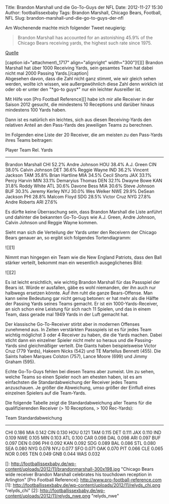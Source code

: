 Title: Brandon Marshall und die Go-To-Guys der NFL
Date: 2012-11-27 15:30
Author: footballissexbaby
Tags: Brandon Marshall, Chicago Bears, Football, NFL
Slug: brandon-marshall-und-die-go-to-guys-der-nfl

Am Wochenende machte mich folgender Tweet neugierig:

> Brandon Marshall has accounted for an astonishing 45.9% of the Chicago
> Bears receiving yards, the highest such rate since 1975.

[Quelle][]

<div>
[caption id="attachment\_1717" align="alignright" width="300"]![][]
Brandon Marshall hat über 1000 Receiving Yards, sein gesamtes Team hat
dabei nicht mal 2000 Passing Yards.[/caption]

</div>
Abgesehen davon, dass die Zahl nicht ganz stimmt, wie wir gleich sehen
werden, wollte ich wissen, wie außergewöhnlich diese Zahl denn wirklich
ist oder ob er unter den "*go-to guys*" nur ein leichter Ausreißer ist.

Mit Hilfe von [Pro Football Reference][] habe ich mir alle Receiver in
der Saison 2012 gesucht, die mindestens 10 Receptions und darüber hinaus
mindestens 100 Yards haben.

Dann ist es natürlich ein leichtes, sich aus diesen Receiving-Yards den
relativen Anteil an den Pass-Yards des jeweiligen Teams zu berechnen.

Im Folgenden eine Liste der 20 Receiver, die am meisten zu den
Pass-Yards ihres Teams beitragen:

  Player             Team   Rel. Yards
  ------------------ ------ ------------
  Brandon Marshall   CHI    52.2%
  Andre Johnson      HOU    38.4%
  A.J. Green         CIN    38.0%
  Calvin Johnson     DET    36.6%
  Reggie Wayne       IND    36.2%
  Vincent Jackson    TAM    35.8%
  Brian Hartline     MIA    34.5%
  Cecil Shorts       JAX    33.1%
  Percy Harvin       MIN    33.1%
  Demaryius Thomas   DEN    32.1%
  Dwayne Bowe        KAN    31.8%
  Roddy White        ATL    30.6%
  Davone Bess        MIA    30.6%
  Steve Johnson      BUF    30.3%
  Jeremy Kerley      NYJ    30.0%
  Wes Welker         NWE    29.9%
  DeSean Jackson     PHI    28.8%
  Malcom Floyd       SDG    28.5%
  Victor Cruz        NYG    27.8%
  Andre Roberts      ARI    27.6%

Es dürfte keine Überraschung sein, dass Brandon Marshall die Liste
anführt und dahinter die bekannten Go-To-Guys wie A.J. Green, Andre
Johnson, Calvin Johnson und Reggie Wayne kommen.

Sieht man sich die Verteilung der Yards unter den Receivern der Chicago
Bears genauer an, so ergibt sich folgendes Tortendiagramm:

![][1]

Nimmt man hingegen ein Team wie die New England Patriots, dass den Ball
stärker verteilt, bekommt man ein wesentlich ausgeglichenes Bild:

![][2]

Es ist leicht ersichtlich, wie wichtig Brandon Marshall für das
Passspiel der Bears ist. Würde er ausfallen, gäbe es wohl niemanden, der
ihn auch nur halbwegs ersetzen könnte. Auf ihm ruht die ganze
Bears-Offense. Man kann seine Bedeutung gar nicht genug betonen: er hat
mehr als die Hälfte der Passing Yards seines Teams gemacht. Er ist ein
1000-Yards-Receiver, an sich schon eine Leistung für sich nach 11
Spielen, und das in einem Team, dass gerade mal 1949 Yards in der Luft
gemacht hat.

Der klassische Go-To-Receiver stirbt aber in modernen Offenses zunehmend
aus. In Zeiten verstärkten Passspiels ist es für jedes Team wichtig
möglichst 3 oder 4 Receiver zu haben, die die Yards machen. Dabei sticht
dann ein einzelner Spieler nicht mehr so heraus und die Passing-Yards
sind gleichmäßiger verteilt. Die Giants haben beispielsweise Victor Cruz
(779 Yards), Hakeem Nicks (542) und TE Martellus Bennett (455). Die
Saints haben Marques Colston (757), Lance Moore (699) und Jimmy Graham
(595).

Echte Go-To-Guys fehlen bei diesen Teams aber zumeist. Um zu sehen,
welche Teams so einen Spieler noch am ehesten haben, ist es am
einfachsten die Standardabweichung der Receiver jedes Teams anzuschauen.
Je größer die Abweichung, umso größer der Einfluß eines einzelnen
Spielers auf die Team-Yards.

Die folgende Tabelle zeigt die Standardabweichung aller Teams für die
qualifizierenden Receiver (\> 10 Receptions, \> 100 Rec-Yards):

  Team   Standardabweichung
  ------ --------------------
  CHI    0.186
  MIA    0.142
  CIN    0.130
  HOU    0.121
  TAM    0.115
  DET    0.111
  JAX    0.110
  IND    0.109
  NWE    0.105
  MIN    0.103
  ATL    0.100
  CAR    0.098
  DAL    0.098
  ARI    0.097
  BUF    0.097
  DEN    0.096
  PHI    0.092
  KAN    0.092
  SDG    0.089
  BAL    0.086
  STL    0.080
  SEA    0.080
  NYG    0.078
  NYJ    0.077
  SFO    0.071
  OAK    0.070
  PIT    0.066
  CLE    0.065
  NOR    0.065
  TEN    0.049
  GNB    0.044
  WAS    0.032

  [Quelle]: https://twitter.com/STATS_NFL/status/272362718240059392
  []: http://footballissexbaby.de/wp-content/uploads/2012/11/brandonmarshall-300x198.jpg
    "Chicago Bears wide receiver Brandon Marshall celebrates his touchdown reception in Arlington"
  [Pro Football Reference]: http://www.pro-football-reference.com
  [1]: http://footballissexbaby.de/wp-content/uploads/2012/11/relyds_chi.png
    "relyds_chi"
  [2]: http://footballissexbaby.de/wp-content/uploads/2012/11/relyds_nwe.png
    "relyds_nwe"
